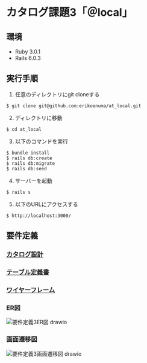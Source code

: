 # カタログ課題3「＠local」

## 環境
* Ruby 3.0.1
* Rails 6.0.3

## 実行手順
1. 任意のディレクトリにgit cloneする
```
$ git clone git@github.com:erikoenuma/at_local.git
```
2. ディレクトリに移動
```
$ cd at_local
```
3. 以下のコマンドを実行
```
$ bundle install
$ rails db:create
$ rails db:migrate
$ rails db:seed
```
4. サーバーを起動
```
$ rails s
```
5. 以下のURLにアクセスする
```
$ http://localhost:3000/
```

## 要件定義

### [カタログ設計](https://docs.google.com/spreadsheets/d/12or5W8oMzO0VejHyRHi-Zur1807vD2Y2TI8X0lFZS9s/edit?usp=sharing)
### [テーブル定義書](https://docs.google.com/spreadsheets/d/12or5W8oMzO0VejHyRHi-Zur1807vD2Y2TI8X0lFZS9s/edit?usp=sharing)
### [ワイヤーフレーム](https://viewer.diagrams.net/?tags=%7B%7D&highlight=0000ff&edit=_blank&layers=1&nav=1&title=%E3%82%AB%E3%82%BF%E3%83%AD%E3%82%B0%E8%AA%B2%E9%A1%8C3_%E3%83%AF%E3%82%A4%E3%83%A4%E3%83%BC%E3%83%95%E3%83%AC%E3%83%BC%E3%83%A0#R7X1td%2BK4su6v4WNYlmTZ0kc7CXvWuXPO7TUve5%2F76SySkITTBLKBnu6eX38l2TK2VAYDtjBY3b1mwIBD9FSVnirVy4jcf%2Fz4x3r6%2Bf6fq5fZYoSDlx8j8jDCmAScif%2FJKz%2BzKyEJeXblbT1%2Fya6h3YXf53%2FP8otBfvXb%2FGW2qbxxu1ottvPP6sXn1XI5e95Wrk3X69X36tteV4vqT%2F2cvs2sC78%2FTxf21X%2FNX7bv2VWG4931X2bzt3f9k1GU%2F34fU%2F3m%2FDfZvE9fVt9Ll8jjiNyvV6tt9ujjx%2F1sIVdPr0v2uUnNq8UXW8%2BW2yYfmMer%2F%2FrfX%2F78%2Bo%2F%2F%2B4%2FJ7w9f0J%2F%2F%2BPv3OxyQ7D5%2FTRff8l85%2F7rbn3oNvr%2FPt7PfP6fP8vl3AfSIpO%2Fbj4V4hsTD1%2Flicb9arNbi%2BXK1FG9K7e%2BWf92%2FZuvt7EfpUv5d%2FzFbfcy265%2FiLfmrjGafyAUHh%2Fkyfi%2BhoK%2B9lxCI4%2FziNEf%2Brbj1bnHEg3x9jlirmPZ0qTgLKmt113y1os5Wiwf2aj3SEYtGnI8e4xG%2FH%2FGJtX7r1bfly%2BwlX64Dq7mYPs0W6fT565v6mLGwr6vlNrcnKGpnoRElxkojFtsrjQNgpRHraqWRvdC9EMs7FvRQLjEglmTE8Chh6gEZJYm%2BIl6KRkkoZVVIbBqqK5NRej9iTAkzHaVo9MhHAlueKKkOR2kqr%2FCH0pu5BYhYwm0Vg812vfo60yiMMHmJniIaGeiI66%2Bvr%2Fj5WVyfLuZvS3HtWUA0Ey%2BmEpq52LqS%2FIWP%2BcuL%2FIGgHu00LdDKkn89YGc5HvuYIwN7QlgzTSGdGXAAei4RTx%2FUAzTiRMKaJjni4r%2FsPhcGjvP3pExKBRPveTwaVm2abH1rHcx2Ld9dsa0WeCLe0PLRzgxfdNjyCdb1KR9up09q9UrQQAu52U7Xeu3kUgpauZ3OlxIR9Znn1WIx%2FdzM1c2yd7zPFy%2B%2FTn%2Buvm31j9HPugEisoAAjGoMGVWKOkMCUK29SPwmmXD6vlrP%2F5YrvMgX01z%2Bzff5x2K6FBR7%2BmJcSlfKp5CXtqvP%2FNFi9rrNHz6tttvVR%2F5knS9CAEL4sl59%2FjFdv830WwD9%2FFzNl1u1bDQV%2F8RC3gdjOqLiN7sXz9Huufgn377e3q%2BWQvuF9Mjbzqab7ffZpplU7Jf2w7JySBAI70oOGCAH0UL%2B1pvP6bIiENG%2Fv0nXJ608elP%2Fl1uroIexNLSpsMfxzjzndxPfLrth%2Fok6YROrup1PF78J13C6fGtiAXJHcroTD2P%2FfZnO2Ovz0WK3Eri9LpQD%2BC5M%2BWwJSILeBLL7HeC3FmGIntns6fUIgYqdCFR%2Btx0Ex99uuhB74nK6FUov1mFjiWnxTc%2BghQ1YtLdgzizYz6ogHBKYsCuDpqWgiVi0bWty3No3Mw3hOoKcnIPPCfbBvJ0L%2B9Ag%2BOPtg2v7wGyXEhaYzqIJgAsiSIvw%2FmVgQNOYm2QnZ%2FOPQqVasC978D3Fvhi3c2BfdNDDm5MLmhOEG9oT2hXfIOj66YVhJxqipRWgBWuwD50TrIF5OxfWwJOLHlgDFjezBp2FUwhwOCvPFqL8aCKjGZ5d7FMhH92QixF6e3Jxe4K1s3Bww2Fd2RM6WHYRtscu9qBzCrswbufCGkTeGlzeGrDw0uwCOg%2FPUhjEA%2FHfyShBo0c2StVx9%2B5QhssUnpQN1pa4OYi7EmZRLwbeljg7JsGkmS0JUb28nWdLOGBLijioPsUdqsFgjQE9B8BTAp3G7RwYjNAHOntgMKJLk48QOG%2FfhTbYKKGSfwzUYITtxUKvn2GEPhZ6eYMRBg0ZRncGA4qFhtINSR6kb8JTmcY7VIPhg52lxfDBzh4YDC2SlzMYQMZOZid46g1Ge%2FHQ6zcY%2BoDXG4xLGgyGmhkM3JXB0IUVJsNQxVyPKoDBH%2FMaMVnkFck4qXBYZGkYG7H6XefGbYlWnxZsyT5sT7Al5u1c5IlCgbA95QyGyNxwAZkGqKhbCoACMg7tCF0lb4Z7kzdDWQeY3O9KBAeEFTWwQjy4NFZw8abAimdVumSUPO5qNoeDVWTVAwYXxwqoApP7Jx4lXNXOCo1Kh4gVtYpoL48VtF%2FFoyTWEAkzGAwRq9BqqnFxrChEUFULgqzYIM16DgwPK9JDrKDzDaFXwvpNFFZEplUMECvcQ6wwgBWVfEJSCir71LBBcguAs18cK%2BgYIJbHhVxhJR5kvVmkt%2F4wRNAik2RcnrzTEABN6VWq%2BqwI7WJ8iFhR0xj2ACs4bM4epBf8yEYcDRUrfQTaI6ygAAaTsCSqSRHPHgwPqxDT3mEFBTCiURIovRowVoT0DysogBGP0kfZDO6RSxaf3A8RK9y%2FwGDU1%2FaH3OTOPWh%2BGEGezp7uh77zHUbYxPHyje%2BiBk17e95J1V5VqItdDK5qZ8sKuSnXdh50HJRt9%2F1EdptIYIOInG4QkEMTyYN7GdhWYZ50UjrWF9t7OuKsFPwuNnwq6Voalt6s2r0mRF0JZD%2FYgsndgnR0IhABoOgF%2Bm4kAj73FUou4JW551gdfhQgxzJXLD9d5Lei%2Bd1gCyg7cost7GZJ9qKUM5lIrZaaPKmqfaHJyiJwVjpZKb8nSzcuJILL6xyX3qPaB7Osj3AgXYayZREv5e9h6j2lTwnbIe%2BcmY97b0dMWbMjZZEta8TtzgK5iZHCNlV1s4HK9Snhn6cr2JLFZKltkjUVn0jSvetHXZaRRxkzLfYsLxp1ooGBLQY7FQ3oWL1A0nrgkcxeNX1mxNilkYyhg1yP5PFIQrTPLZI1wQ%2BP5JFIoosjCR0CeySPRjK%2BvHWFQi4eyeORpBdHEnKqY%2Bl15UUTWDWRYdIlSrOhKqi%2FJLYL0Ih1IgBFkhECUOsskhzXlCtc9ZSuwFro4PJTuvSNb2qlCerjSkOM%2FdpX2po8J1aaXnylIUaNZaWTDIAUD7LgVqrjp495AIT5%2FXyPxQKiW%2BDW0NmGziCSrQoes3FpyYOaeZeNS7N7Ow0VSmKdbEJQQgeb3SEJkexMO2OVL5boAgKvlGWTa2c%2FXxzJmuTMq97aLOPXh6GqDHJnsDwXEq%2FkCTL6%2BChPmSHaryGl40OSvzkNvF7V4w1tdk6PDRl0bHjtimWx814oFnRopmhFgvK8DLkrZcN1Y88vDvILUHuYU%2BWpOewKJJL3RHU%2BiGX5r6T%2BTEWCuAf2IN24PLC8QZ7hRXJrWTAOSn%2BwWZlBuN3f0nGqLYdrnjKZl1rA8gcJVyxBzRfvLUvoQOAPYRhSG0PkNM2W12QO1uSD5iZPJRVyFd7elSHauWR25pC6YZacJHNAHkoZiOWPFwX56v17srevQ5Jaz0ANMB0bFSVgoJ3oVj1uZKnBrPKLmNLdLtOnQgUOzyY4eJokM%2FxCydYze3o1WtAKkHbFCXBSj6hTEwq3guHKtSpvh4L8c8X2xS%2FBHnqK2gUOeq1uCQjIbQMx7YwVoqAmJQqrCqFsHyLVAAiR8X8Pag2ouysXBBXDoConbvegXnc9ulk4BVkndX1Q2ZqMKY%2Fukehiu8CpB%2BjWZFF5dI9EN7TyGfqALnQU4dFtwzIHPdh3IU%2FHo9uGZe4DupD%2F49FtwzL3Ad19Bx8e3bMsMxCDcowugtxcfXzlkcuR0z2odr5sbI9NBwc9dAccQIdNvF6mm%2Ffqsn1Zbebb%2BUqueN4335pJnvfz%2F%2FjxJhb%2Fffz28bIYP7%2FPnr8%2BrX5YiI8wSQP5F4Y9e%2FO%2F8jXC8qdtPmfPcnFe5z%2FkV0s3X2fb5%2FfLQWvlPyFkT4HSkx4q2QNRZ9ACRzIe2haghfK2HUPb4ITEQ3sKtOTiWgv4OB7ao6G1Wyf3wCADDo6HtgVog%2Fji0ALejYf2aGhDu9XZxbVWfyUPbcvQXl5rMeC1emjPp1HCr700QybwDCSmGqjLyMREZr74yES%2BpZoxpR5EJohnS61AqyM8fVJOKBasqyS9TmbAkaB%2F0cLQc6FWdNKq6rq8ToY1EXxV7%2Bp1MtdJOxvt8jqJvU62AW3Uv30yhDLRIpmszdK866nP%2F915mNqE7VVO3W3SkXL647VWoLVn1FxeOeGKJ9mtNtGdkW022%2B8yaMBbYNxunVOcGpdXWq9HBysNJfUdUXAe9HClW6vKLDrXdbDuTdPtbrRlEUbtYI2CA2AjqHwTnufRGdZw8dFVN3UQC79%2F3QMORKChXhrF%2BU77C18zUPWqFz4ktLrwfVx3iFtf%2BbpH0RWsO0SbVHl2Rpuylv793Dk6YVx0r43iMbA1OG17isDJmWoCR6J6MSQTVcivyooTPcNDsMailtFs%2BBTqCkj9UjHeg%2FV1hkcXRhJFYzmgq0ZZQeCjWJfrO4IebvVUC711wOaBllYZj2m9VQaBJm5hvknyZ6y6aVgxtOyO98KamgikZiplnRtIfoXpzg2F%2BRzUNnmAyrMAiFK4VaIIOBu7diU6QOT7oEPQTNt81ykoCNe7TtD31I9OMNy7%2FfRBcyAXOLN1D1VeWUz58pxir2L2AdSb9K%2FjvUyuD%2BawwYHTZUZ8H4hN9KANIQLH35YqUvNOdcPtQ8jjYC%2BIl%2B9DiMCBtf7Q4pRDi%2F1YFwkTlzu0AAfYZkrJ8ym1eaKEapR85ci25kuxvYQQFUkL5awJMPDUXd4EOC42lJ1DmWpcyLgOPAV581A5ayNSPQ2L4cA8Hw4rXuLajc6bfiJpwr08ZCjGaGzlV0BCgCgbx27FAAqQXDmJRMGBTRQjbC09OPQd6Y6R7S98DAczbjjw636DJfSAHECBYbcbLDgGNpLdWJL7w%2BhzvE8M8o%2Bn2rGPdWfaR%2FMKn2hLL75LtJDC8rQWj97kI6R%2BfDDKHlRMfYxKJ4v5JVVnQPQtkSIK5VAD1oFWrKhD9ptNSh%2FPvhEvfaPrFuf2hi2YKU1NzBo0g77IRelAnhs06e%2F57hHy%2FcscABs3B1Y57M5owN38pbZcvXfV3gSLA9oSkMuT8BgKh2Qd8%2B1D%2FbJBz5xrChjUa1O2%2FShxyAWGGm9F3WHUoEryIvG%2Bu5gb6fgUGtHiOMIHzvCtF%2Bl%2BWqsOJN1GK4KauboN5YFjgCMZeZUzPIrxV1cSjr2Eg1GBFEMTtN36E9C4YRMtXdqynT6plS3BBi3yZjtd65WTy%2FwsFnI6X0q01GeeV4vF9HMzVzfL3vE%2BX7z8Ov25%2BrbVP0Y%2Fu0AwLqiCFAY2SBTaUookwA5QAry%2BvSj9tvougVqt53%2FL1V%2FkC21Cs%2Fk%2B%2F1hMl7NfZtMX41K6evmZX9quPrXGqFon9fBptd2uPvIneU1UDrcJ78t69fnHdP02028B9PpzNV9u1brRVPwTK3kfCG5FxW92L56j3XPxT759vb1fLYXVEJIlbzubbrbfZ5s2JOaAohwWpEOC0h0%2FBKcel%2BY5weNJtOSIRdjOp4vfZs%2Fb6fKtiaoL1V7Kd%2B%2BwBqA9TnxWYoFfF1J8H96FKZ8tu0MUn4Io1iWgTRHN77Zb1eNvN12IvW453QqlFL%2F%2BxpKT4pueIzo1PuKDynwLZRAoscvOveg0LpgEEv2199KOKDW6nQtRgqaFFeEGyRIpxAm9KDU9HQqBVKJbFSX4uEmIjwwBM%2Bl2AE6hF6WmmYihXY5fTNtpS5T6ssE16NDrOXRfOPTPqqAcotTdxc5rZqt3cu46VLsVNRaLQ8x5nxycQMTN2zmxU3b8mAaeLh0vK8cy79Nlp9HtnNAl21jVb3Jectoi2tcvOTiwI%2Fsy39QLz6nC05hanyM8PdmyuC08nlr3nVoD7bocU2sOnD21U2U2UCtV6KEn0nI17EMz4ne0E2RliETadsL84cfJkjMoIm1vat7qnCE7g%2BLRTSeh32ilZFcpPITaXBfKwO4uMYPbibsyqJdVTmnn0gOH6P7OTGC%2FPMdJ2Fh%2FKTPJJlAp18WZZICIR9hu2BBWVZNCk5KxS93EQYMGDcNKgbyLzNzjYoB5CSYCmdDukiALo%2B6jTJeKMu1U5agAAygoHeoznH7kkyD3KtVRiBZlqC3liDS5nRPnDT7s90mQZ4rODwPnEvZxq9lGTe7mRJBq%2Bnf6FMhWBAkDAaV2TVJvLJJPgOxSkAiyo0u3aZE0L%2Ffs%2BRrYc336I0imOzujFf4caH98%2BmN7YoGax8QPceYzYuBNbufETtnRNZ%2F%2BeIqsHMm5TxedJndzIjl28WP9FuflpiWKfYbc9MXi2PFfn%2Fp4jug0JdU3YHJ8SPr6SDWQ%2BOiaVNd0RPaJj6faqPai2LdAoe0otk9BOkVWhkehfdpji3IzIAptR6m9xTlDcobDoHWqT9OOlr61XF27wMhI2aFAyo7b5nK7X8Pns54JbmDmY106oxXjI1zf%2Bcf0zTDy5vIr211c%2FVWu8JfVZr6dr%2BSr2ojXLf0Ik1f1R7xF%2FbBk8ynsXo7XVD95nf%2BQIKb593l4324%2FxcIkcinw5PllGY7nYqd5nQuw1%2BNn8RPx5GW6nYr%2FyevCAk7kAurHRK5hFGMSorvteq6s7N3L6vvyDmE2%2Fly%2BdSQNxMzOI3oqQ7kMC5AG3J00HNFcxUtDx9IAnBo6lgY4jcpnSDcEFFcBxQzYyd3mSJP6Ut1E5TOF8iQ4GwMkB42rVsBykoNqDqyrHzy4dxFjY3OyD9DX2e1eTjCArpqykZExfi%2BZ9g5dPfXYBLXaO76MnTDJEzTBk7AO6HL3c7Hspc9RHsUsKAGfOXcVdLC8rQB6vnz7NXP9kIqZf51tn98bYd0KtrtKlGLsJ1AyCzVYJ6QzbBsM2CiOKPJtS54NzNdil8z2283qm%2FzyJqAFMIcAPQKGU13sQoKbB%2FUqQAVjoEIVCK7ku9R6tphu539VQ2R7nPAv8hSlJCla44stu3qH1evrZra1sG%2FD3yY1bV4narhP9iDSE4W82a51wACO5dhm2yE3HKi7ChmdyJBTgLhgs8QOkfR7xIfYIqPKWgP1v9CQou6O60IoRsUksZGhqfJolWIO1RWOVtlN%2FdbTCS49SgWHe1mnruSRCHCopGeoxioMSP84ZghxTBXnk3PiYulBANHcnqsMsdk8iyAq4dhgNYjGXGQEEY5pXF0uCmRjOB5BhEMoXGHbdyqTMuToLDXBUM4fz6RWDSXkD6PEXuR%2BWKAuOixYQEYAI0Ja6d0cN4QNJm8Nq5Abc27ARIBpNq4LuUOgpmkvTj5rrm1%2FuVCVPhdyU4h3%2B0LuA0rlC7ml6MBlS76Q%2B0zRGVwhN4XdFl%2FI3Y4gDaeQm8Kj2XwhdzuCNJxCbnpsuyrPni%2FInntTyE2h0eG%2BkLtNsaAndce61SoUagchfSH3KbIyuCoU6qfYtCg3w6lCoUD1ki%2FkPkN0hlOGQn1I%2BvpI9eULuSMoQu0Luc%2BwUe1FsW%2BAQkd2FNuXVZ4iK4Oj0DqVyxdytyE3w6HQkR2l9hbnDMkZDoOOambXIJkjVZcty3Sxt8znzK7ca97E9JWodJ%2Fsgb7C9JW0IFkCoWghSerTWjx6k4%2Bs90wsahaqL6Zqy7Okrvyn4xGvZpyKmzD95ROkPx7rK1HpzdXfq%2FINDW3qR5aY85J1zPWUtSIZEMhSJW5zyCIoTK6K2KRIqLI2WbJ%2Ba20I2ks4Y2bCGTDgxW0aUQz1Yq%2FPIn%2BcSEPFEyA7WeCfxDKDpM7GNCyG3P2IJkV29s%2Bqr9fRd64tBdlzs8w8odJdCxO25zfg0iDKZeMqKcJmmedrQl7wd016QAJi2LYQsm0EsG3dKQKznYI8AJFvraVeK%2FxRXyF6c5tUd29c2qsTc0NOtDyxYrPVh4vNC0h7l%2B5vVibtmmOWQA0ZMI1MN2joAFQ4r0RSF64Ob4ORfovfngAEge2JOh0nx2oqMj2AjfgFguaYuzWrEGXslVkdqLCQQE8vKIQF0HYcMafS0qBI5SK1WXdMB3qK%2Bs%2FLl2YxaPyN7Y4ppp4oqp08SI%2BsnxrQxY5moQYU%2BKAAQK0zH5pAA%2FiujOnFYXVVCbDLRFAzvWJyfAfLCpUpXq0uXKBDoonpxRskkroxcZHifrGMCfDJ1emOYZHCgEMl0QzSHtSVn0QCaCcZUC%2FK1tSIImzUvBPtVLlQpH%2B%2BvP3Hn1%2F%2F%2BT%2FLOF1%2FhD%2F%2FPU9mH3dQtZcP0da1h4ijMa4iCPWK7W6sOggh1KYqmn7IBVs%2BbT7V7x6ceCl3udL2Et7B%2BC%2FRbz4%2F%2FWeoskkxGhsefkgA68LYOHYpnXaMJo%2BwB9UQO3BWPlQoSWSZGcIBKClxCyVcB3NblCsiyCnlAhf69rxAqjuzOvECwUWFfMBi61HNaLJyUpZI2grvU4He%2BMhuM8qP%2B4pQJVYf96YsY0wRHfOwqmG62KASHBuTjmKJoCxAziOWR7lZhkImAt5%2FMcFk1U0pCmwkUQDsSJ15L7WdHDNyEUpywTy5qJCLEmvYh6NrcgFN2faeaK0qUrNhcgx24nXsitbMvL5uihhxQ136QBGBkb05DUkeNA0J8gdJcZhKTm%2F5OcLkJXqKaGSoUzYyAj8%2Ft6xTCsn866E2YGSB0W%2BSgAc%2BECntTl9uKmeyA%2BXjVTfC6REdjBg0gNTKOdkl%2BV02m8FyYvqSfrknY7JIK63PJj0nsdNF2OkK0y6x0Vgf4oRhV9nHcFgb4BImVJdK9zB3koDbdqm7hA94ufBphKCfW8klnFtrBAnmQOax2%2BM5sIlehioy95R87COW7ZTz4xGuXypCU3YNTYfs27CHbcBEkQ0Tg3LTQsDvaaOcHYaplo1ztFv5HIuJCRy7elDMqSw4BgZvOYakpqruWHvoAInCYLZix0Lr8Ohut%2B1UeDOGYgPdAVJzfGTUDmYUmjbDSnHmNFHET3WBzLnlQS94uP3nAfYC5vZC80q62%2Bb6OnaBx4Zl6wPVA7p8VXd%2BXOICUUnqdc5EnqKlxF94mWlfxd85C0S4nyywpg5zqCwQYSv8LSgHoJiOKUdNouQwWCAqejrtIMEUiJTjEDyU6AwWsNXUQQt4ZbwPEcByUWj8rWPaB3RiOkT7ztjHBkzsbKoC8jrkcuMCmik1mD53ZWYP2IsYvfReBLQjstb5MtHTmJvrhQNguRxz6giuJzF9S%2BskbsAGB0QSOqCDBq53ZnIY5BwdkYIQtGFyJtOP%2BUKuyS%2BzxV8ziZlDCJoqU3Hk0z4GEBG2MMg2do4tf0Xv8GYwxylZdgYhshOyMNQdA0ww6ez0jUOkuYE97Kf1u0DJpDXRHhcF7BeLI3CYi3Olmrv5cAJIRccluqpvkwc1B9WiejiEXCy3oEIcOws2FPYzhkyrnWiRpUCnpQd7ijrtHAwhNw8qI0WlgkgBKu4cSXKUonwCrAxEcWXPHypjCcUX5plfcC%2FfBhSZ6gc4QAjdIUxqMlrKLqTeaVL9kgzClL6ZUMtUeaBppBJQuPyv%2FPbK3Mm14%2FK%2FRfdCpu8jA2uqsSHHec14wknu3MrCTihLRSbUqOSURBXUPaotUTZz5PIlvksdEjuAyk6Rzx9G%2FBGXnt8r57dIcBEPUlV2p%2Bbsyl8qVPdA%2Bs1ga8dy%2B7GikeNELRfT2NR%2Bu4Ab3w7VdknLdgauayzSUl5bNUuq2NwdP6iToCJWx%2BwKjwkkSpmy3Oer1UnhwBVmFt3F1pG9cHuB7l%2FEKb%2BBTuxjaYFkNIpLjdK12RfmmNP1c%2F6UBi0hEiE21qGZgp1wm504zYXl0IE9k6qW7RLCKCc2v7xW1k%2B5qRLA8YXb9b%2FJ8k7b9lACHUogyPp0l77P4TTi2hL7jLQVWRGpuY3lmcFXVSPfCd4CXNOyRUAPegQXxnRH0muO7G%2Bl30EnJpL2FMtbbD1ESU8NZc2ZOlLjyDM3TJdQFAUThTXUfXsHoS8k5uOo2ju5F%2FpSFOjclMKQCI1ptSVuPzQGBVCUL9titGvLialEvK%2BVAJ2E3Dkbox7uLCiAYnnXrinFwUXP1KTBNPCLnJCLb2ZJZw9OyIvODicckR8Iq%2FTD0rjPNg3NfoBC3i99nIDAZqkNQuoOrVL7WTwEB2OdMqOxINg2UgTvqiuc5PEgsNGpivgL7cordIvaX655rx17vrJ8RhrHY1JtZ4cjwAi6TmdEYDfUk6zggFOHuGX4wMShyKnhAzvQHHOQeuUWkFoWEMWoBxYQbCpTf6p43Sgg4ZmY%2BxAD9iECt%2FEshLgDGGp8k%2F1HnmXb9T59UbMmpVF5mW7eCwujh2J%2B%2FHgTiLyPn1arrZyf%2FTleT1%2Fmq%2FTbdrtaYg3Pl9Vmvp2v5MLnwywL6%2Far8Xph5Zqen77JHyjgK3W3eXiUfw0zK66ryw%2Fi%2BvP77Pnr7ncRsjVfvolndPfaZC4XW34qCBid3O9e%2BV0Z9Oy1V%2FWnYn%2F7dWoF2QgKnFtBOeYdCiZ0lKu2VP7oJXRgEsptHt8DCYXbPMnEo%2FRmGHtIyVgX%2B%2FSKsUMtm3oR6OHUZMGMXD7Mg%2BAEejNJ1Ad16oI6NqqQAXIb1EGw1yqcFnkCEMokxsTuWnxtFohXLT8JIps586hok%2B%2FG%2FGDIrRxAACfiYxwFxZ9qQJsQbLuWzncGDHmWDUzdkCM3lnWDWv04jtzoDf0AjjcRpwl5OKYlvao2VxfsHTpZC4tYqiPFglwyJhtZSk8skpsOe7xuHAg2NYEggL1dIFCDa8biejd4OG4wQWMhjcWfqltGMNgODBDS7mQU8oh9zGaYwiooeb%2BFFUrWvrnwjeW39oSj12bb%2BphD4WuxaByWNMhyg5uVlnRH0AnkA195XptNADHngMI4Tmvrb9tsoFdFH%2BKdYONs23n0nQ5qR73ZsF4%2B4EkgJ8h1fWf3zX4pG5OI7%2F40oU6ON3ACp40e1K8BB9kgU9mDMFsIR7JviwffUYaPd0cc61QI71lXzafuIobGrNaYCXIFdTMkYGQT8e6WHgptqiE4cmPJWoakPW0l0Ip6WEPswdJ1BuhDd2O0QjjBQvZHKYYo1Q8qL1qQgQW3ldIptJtelD6aV%2FKeZoEqOzSbiiD144NR9iDvppLdOtZ9cdKkuKSazhB9S6SbkRT1wsV4KGVz899sUvp4%2BTwx6G8h5AVGJyJmBjoC7SOVTQu0t6Kwq%2BnEKDyyI0CNLF9RzfgFZvzYuRmcA%2BdlUIJAh7TKTrihQXAzQa7WFFfsM%2BZkE7DFseuZp2FNhJLn3cSEEU7Cq6fFhPSSCNfkNVWPj7KOhsnDRUEwh6ZS%2BTf%2FYOl69sdSavFKpP60pUxWvwfh8mCgLBfsQUS7wjMGiJwJ2mWKclkcW21a%2B1CVG8O84Wh%2F5Mp2ldbSNTm2cUVNBwN3RwpiIAvXhEwfcG%2BnT2p5S9hBK73ZTtd6%2BeRaP4vVnM6XEjL1mefVYjH93MzVzbJ3vM8XL79Of66%2BbfWP0c%2Fc7%2F%2BIM2YjBWxCEeY2Uh1GBGJg%2F98L1W8yXyF9X63nf0sIFvlqm%2Fhsvs8%2FFtPl7JfZ9MW4lK5efuaXtqtPrTsqC0E9fFptt6uP%2FEmezpBjbmL8sl59%2FjFdv830WwAN%2F1zNl1u1bjQV%2F8RK3sth81T8ZvfiOdo9pw%2Fq7Wuxoy1lrsVcwT2bbrbfZ5s2xOaAthyWpkOC0h1PjGGuciA5UUuOWITtfLr4bfa8nS7fmui70O%2BlfPcOawDa48RnJRb4daHSbd6FUZ8tu0OUnYIo0dG5pojmd9ut6vG3my7ErrecboVSil9%2FY8lJ8U3PEB0GRd6tTd6LzrGi88PAuTK1ImpTlBrdzoEo4aB%2Bc%2FJycihHKuK2nEBxwjPkpMntnJicBgOEPKvpC6v5WRWUQySnu4AMg5PPOwljD9RuFZp5PjXaJwcnUCPzdk7sVIOIkReUtonQ6YLT6HZOiJDd8dLLSdtE6Aw5aXI7JwbGh3eujwg1DQt2SIRqG1ef2%2FF9qFaqvYjQDdAeaD6fF5RjBWWItMdORfBy4mmPbWDsjr6e5fSM5UDdot3SHAzOdjhnPsdAjVEx58SzGylVdi8qLxeezNhyQr2cnCongyIzdr6bJzN9IzNAMqXjmE39lL7jJicN1QZFjTG%2FfQ6DuI%2FcHS8XQ%2BQw9XuTlxPPYXZyYm9OurXsBcuKW0rDFxrPx7zay3LX0qvcvhcoL8LdRTfss7%2BiNuBWF50CPZPdLjpwcobTzrtTN1r16fpZF6CwlkAII2qWNYKSHzoFARqGJEDoh%2ByXUAhbQoEiuwwIRAHYDTpEAWrmlfbFBHUBQ9RLGPDALFJklsljwDl3bJCgfOSbNki8AQRu1QCamHvb1qh%2FGNjprrgnALSx4iAjBdoLuWWkwAQhettrToBKAsdrDhVA3%2FKeCxAfQPAdb7pQ7ustb7o4sH0xCAW3Nh92iHti9ruAIe4jDNAgp5u2SAb5gfYEt%2BYImtd02%2BYImY4YCIJbNYCd4Ru2Ro0UAWx81SEKJ7YhHXBXZcQY0MIJavWDAYXqrNUPBuc13VpbZWGk7DB32IMWchgcRRTJPq2yHSuVVTo8ufrlh5htL5a%2FZjSIMGSp6oHJJ4dbWRut9SZogidhneEqt4qrtt6jPJJd1q25TmWA8KgYxvRrdniOVBrY19n2%2BT23XSduZS3ATLDVnBljBnT1A7tMkM4wbjCTpMjHW891rsPLfD17zmdubVbf5Hc3oS4gOwR1BaDWJ2HBoZgDAt9846ogGgBw6gOKSs%2FB7NJ6tphu53%2FNKrfakwbxRWYW7n72nd4L859%2BZwjJ6vV1M9taItJGwgM4mIXLcoL0QT3ICicV15GNI1Tbe3bvbUXTsWsNbQVzayuO6Ttz87YCH4vqUG0FxKEVdU5YXkmdJPqKLVDeRMDpdYyOo%2BowuRobweEJwx2aiSPavty%2BmQiPRXaoZqKmWbKeRSWZRKxmUamxHt5MNBs%2FyQPATACtxNEYmqzQoZE4ponyzRuJo7Orh2okoHkOoXQ65ICdSA126DzY3fXwekBjYxtfgqMiauQmHATNmDOXui%2FjS0kEBI8d9%2F%2FHIRBbkRMwJmoni%2BRIRUmB1QQM2XlR7G2RGhA13IMACEoKZHY5PgcI4daZB5HsJ24XGEQb2woKnNS5HeSA6bHt40YHi7yufJDDXYwsoKCJwRE4ObuzOQ6Cxh6JlK8ab7kCcKcsx81xgASlszkOxdmJMVqac3VgWNhpZaR1d9rBF3futOsoaIvp0S11V29yOxfFnFEz1paNMPUydLwM%2FTAALwsBalemmtzOiUzhfTKVNa1ASrhUfGs3vNZL2ZlSBpWFFAlxLUlZk9u5kLKaKUaNpCxSY4yVdeNe3E4WNwKJ240aNXCeRNYrmesWyVH%2BIC2mR0x27%2FFSdqKUhRGwdUbtSlmT2znZOv2wmyty%2FfYMu4E8we6C1REcsZOpo0gHWO2TgoFaoELHzncAz%2Bjm0%2BR2TiwOVMerfpDsBzUBalq82LTt850hRk1u50SM7ISGihiJrxlNP6QQLJ82n2rZA8RHJAHKdbyAte3unSFgTW7nhH9Dwc7sDDwFvDwvUyfKVGOf7gaMFjSy7VGdRcsZgWoiYBZCkNVsSSm6wEdJMPJ9NU%2BXssY%2B3Tn9EnsiZdExyV%2Fep%2BuHTwfN7XLs00HZX9qVy5IvkgdvgQwd8z6dXA07NG6ScS82R4rNAH262KbcFTHy%2FOdkMRqU5walGHCZkcKy8slgpN%2FiRel4URqUwwaVzRQZT1qUsmiAH1h6ukwNyT2L622P98Z64o2B8wXdumMxBkwPVqkk%2BqxN7GjZvsaLK3a7nIHaoLh5dvYAHLTYPuYvM2s%2FdfAEsRmig2Yf%2B1fEyA8EO1mMBuWgQVubd9DaEqVBOWjQ4ELvoLUuU4Ny0OrD1d5B64uDBs1MdeygQbEhoixOPLonIx6nyW%2Fe4lR1yrtjajWgiYYZjxbfcIL9RnW82AzRHbNP7MtiJM1htJBW%2B2ktHr3JR4j4FMiz5GtQfhrUat2nQLYuU4Ny2KAsIyVBLIGLJ73ndpZwDclzYw0amVykh5bVcbh5B62YdebB6I4y5gCAogVDJF0Z2W6Jy4typgZY1zXQvksotFGFLLnbtkv8mJbzg2i7hAMLpxjQvqIRWqXrEuoOKCAK7uNOTuNO%2FKRDYlBQuuu6xGsGHimKJB8E8tjE86OqUh2FKA7JcYju50ONbueCD%2FGaxooPspZIpvQ%2FSrLtRedY0flh4FwdI9SmKDW6nRNRgkrXqIp2q1iAeN1X%2FJ8uSiQEvLRbFSW4F70QH9lmmknnwzv8p4tSGMaAKLW6wTW6nRNR8qWOV8Sh69vXgJS6u6NbDgUhqSxvTFSYI5moPtOKYSePeWU2e1StTSdq5FbWZCvVjbiIfuDtlqmZ5xPx0wOTjW7nxE7ZgUnqT%2BFOkJVjmfc5p3ANbudAdkhgR2nrNzkvOW0R7VuQHDsUjAJvdk4XnsbU%2Bhzh6ceWRbQQe2p9RdQa6CLillqTAIpWZ%2Bf7DyVGTfQQW0%2Bk9wvBTg89kZarYUe0id%2FRTpCVIRJpO4TtDz9OlpxBEWk7Yu2tzhmyMygeDcca5ak9K512BEhK1KOax6u7jlxvilVbqTsRRWNNBYuJadBoO2hgYWcpGSSARoFcbeJcB7gBYyYjADUo0b2zzDiC7ECaUjgsy0XzqWUCrIkcp8GT3BHhYXXGhrjyqK8Q7dBM1H2oHCWUOTTsXr%2BUaO8n1Ff0sBg20Vf0UQOnuzdblRvAlSL5R%2F50rh4UX95uxm9%2FvJR2Ld6T6Bm%2F8mtYM2t2d47lN08f1U%2B%2FV70hi0%2FVf%2FldK9vsQbQbvqTvbHYM3LXr3nO3Y8bu7H6F5jUM52toPrv4mqwukDAJjakMuVOjq0dum9UoTIcPMNT%2BxsF06sIGt7D0yLKcYQBazgIhN2EdVDONiGjtKWI3pWjObiwRKxlIKk0OV8qX3I%2F0mKPuIDs4S76bSeNYb24aRwLkHEeBWxShzJuiSUIox0cB%2BYBXpkIxbrDwzO26Qz6A2oTkwC6xQ080dUC7XS19NK%2FwiS4wN2qmAv0erFqBZawiLO2O2ZWo9ClhNSP1oPoj9pOS4qf3QWXLe%2B4Ik1cq%2F%2BbvK13P%2Flgbt3glUn86UX4aB2PdpF6LIZT3gkk4JrEtilF3ogi5LmoEgQQ6lG1TmKaGu0C9HivHUGbAmZ49h7S1R9LXkbYka0tXZcE7UeamBOdXkB5dV36z3tbzcwIveSdxtxCxPggehryvYxhEP51n91VnVi1hiKCIiNOqM4LtVIPzJptU9drQuAma4ElYh3i5mrOqkZRHspzS0ruygmN5W4H4fPn2axZmReqM%2Buts%2B%2FzeGHTQjrSAPgmsyApnQDA1wmM9IavinZHOBADwzuri49v1XMfFX%2Bbr2fN2vpJgbFbf5Pc3wS5AOwR2BaKq%2FLRk%2BG0AD2hDc62uYBqMgbMV4CwkR3g9W0y387%2BqZ1p7QuZfZOLD7mffGYT5zhCS1evrZra1RKSN4DiuyRZoPOS2iOlc%2Be7QYeiGA6EbBPmd3YVuMFyHJlwUpuJzgumlYZUQ3kIwhwJgMALptutwDoaquewDjLJHiWV6fE7YdJZOahG2JL09GIkZUIAicjh0DWFN%2B7nrwKkNWAgax1X1igMOaRecAaff2QE0UFPSS0aq29hYUGCtNgJ5SgDxTt7hasMH7PkpE1X8QEUtkkcVkchiHPYRe7%2FX%2Fw7xqhUiHI2xvfzgmUyXqw%2FFk44yQ3UdnnqPh7m5RwGBEKnZ3LsEhUDbu4%2B1HO%2BVMQFd1TWLodM4t7EWAu38PoR7MyFcSuk4CqtSB%2Fhw7kO4pIbX%2BGOsG5VEwTnGQdX%2BMcj3cS%2BJEOe7uYNsZK0%2BByL9bo%2BySQ3f84kgRygRBKPjVJAQOo67PQ0yOfrlFQiYoaQ0IFR9JVSmcNKPnakFAO4KalwkEgKT9dzmEYJzG4rzyHIQVKWnXqsr5AziGBkx7gggq1CH4A4hbtAWyLVGhS0td0TiMZNl%2FPkfZC4%2BEBNCYwbQM9zd%2BkP0bDJKH2TyvFeoAwhTwsxQK6hTZBcAdKRWDdprX6taAWd1vVAlBvG0huUPfv9qtH8RK6WmSCEus8QYjOJ2B3yDPt7XqmyRsHA0qN3DYuhcw7niYb%2BHnbOH8XEYmrD2YA%2BDZtrcilrRgIwRL%2BmVZdb6oFc1PamPr%2BfzSnhoZ6P2zgaOr3K9tdUcTzbO%2BvPIn8BpgCoAtnM0HCEPxV6Kcb1F7CWrxfYafhhnOx0cCrBRNkZHNoA%2BE%2Bea8xmkTgDUiR3AonzOfx1dtqy4vZEzIIja4S7eIBRw1en%2BMCc7IO0%2B3X%2B%2F1IADx7xZaM0ssEubhaOGj926WSik3ZuFvVITUsAs3IpPHoXBmFcrwQlDNrA4ImOoyWZnuhpSQFfzzN2JTulI9JXLA9IWZcZRI8rs9Ew6pFCw0T6TpmqrtBNlDvlFwn6%2BRE8RhfLNXl%2Fx83PLHpLCLf96qA3QYqstDoIyOcBE3A5RaxBLvMi4WcRi05gHwAEiOG82irtbr5omQsq%2B5A90wnBSBIBKLaHzUEGqSOP9KLWX%2B1oiBC0nqkvEDQWRo6Munaoe0ppIXylbsOirt4Nev4fpaGByXx%2F7c5CS1mJ3DmSFZO%2Fg5O4QiMt1lpQW0ppiQqLTrkuh2YIdFMixq0clCkxMMAXYNw7BSHmHuEAZ9weN4JVlacqsTDPh5Q5TIF7tuk46pHBtYZooXqbK1oqShZP3sLxFp7rCHyCu3Y9drQM2DhAVFALWELndtWprGtNYG0H9oJhYkfU2hYcxX5k1BPYoBpwbOt6jIshfVfnSWQfcfCB21k2ClY6V1DmyULUrN5OUWVYS7g2KIzCnokNkIO%2FVPtUrkAlVFs19XhOv2c%2FVlP6GjBcLvL%2FxAGS2Omw8EEZQOx3dYSuLJ8gplrcCRBTYQAChHPcwAH5u%2FcoG1xTP3IVdSm0IIMmngAXqrB4wjGr8zFLaSBKWOJh2OPtJtPoEdwj0o4YAJ25ziMKo1mNlRev%2Bog4RVz1WiMcVFJ0HpTer7mKMQbuZjsXm77nhpKTWZMk4YSIQp0RupQjyr4%2Fx5jzoB5wJHscAa4U2DMf2A%2FLsy4CX41se54M4xxSN9eH0Hpwj5DYTLYxqfHm76QRSyBtzXK63saQ7DQ%2BCcXQYeWEH3CKvI0vmmWqk4gVgs8Nrbod3J5bYoGo0gFNIYKrWXT%2BqMIZCN0zysrTo2BKqyUJc9SA6CIVXQkMJI0oB8wug714NgeCQCedFDsk5q9JRDASeXZ%2BQx%2FXTk5vtVjKko7LnZdQzku5NP1Wni5lzJp7A2BcE4dndQUJcE5a4OTjdd%2BYLQsOZhAJ%2FbpMdoOTXjHDIrSyWgVY%2BuTJWgYLY7mENuO3QJMdi7kgHSw1sKo9YKpPsfFg8yPQp1eGbx3ws4hUTiu7hDSGzCUXQu6MMvKZE9KoVCVv9YnuhSDXNkK56qanV9osAlRHOlxqKNWJV1PygTuke9NRZDDXDG6qFgvQGih%2B6tVBQ9DDbdrK8oETN3vW7jaGYuI%2B7TdsRwn5bxzhi41KLiKAaNLhDSGdpVxBxm3dHAyh2Z4fslH4laly1sJ4nFEb0RdGcxYkYDsYI8eJPtUVLH%2BK2NADcqHoVu%2B7sCUowoGxOcyeotgA%2Bd6Lz3AkaAqP6HGdO0KAmxthR5kT25gf98cAUKflxKgP%2F8lTG51KcmEsRcuioB8zQ7VCyzq7vOpiQ6AXBPH2lDUyM4%2BQKGsBRBaBs4pBp8PgfInQUFw3c9olAgF3TOCjcoebOJDwveSm3evLC0IIwyLZfTYTBaZIdRYAzd6uEPop2RRoX5PSotreD5%2FQtc%2FooZiDirmm9zv5wROvrm1N4En8qiY8whgYIOmbxCPIPbfKm9nEpJKoEL%2FVU%2FTBV47FZrhTF9u7MAseGAz5t5eoUcFdXyeTWkT7kY5sSj3eDWCu28WaQhjttwkrDBgHWy2TkGSNuMYOmNblNyaMhtK%2FesHp0naglzOClM7VoCG9x7EHVyYYyU%2Bj6h58hYvUEIkFkGx8egR3guzvcC6EN55KlyJ2sfig9wajunJUQfcsLtjehIZSf2sC2DbhjibVHQX3Vi35CjswZHG41YbyJ7iTCqvFxUNIrY8hIMfSi4ovD82k7VCwo%2BMlkP81EmTixzbBDjY77DgQ2y3kRwNYIgUcMFDk%2BHaw93LNJJu3cK4MVQSlZZUv1Pn1Zfc9NyMt0817YE926%2BOPHm8Djffy0Wm2FXZt%2BjtfTl%2Fkq%2FbbdrpZYg%2FNltZnnTY3X2W9e2LJfjdcLm2bgVGv73uQPnFU6Wj88yr%2BGURXX1eUHcf35ffb8dfe7ZI2txTO6e20yl4stPxUEjE7ud6%2F8rsx39tqr%2BjPqoL1ya0mDmI4jo%2BsujgFDDaWAdieZUKaZ2kH5oxfRoYkoD3ooolAr7oySp%2Frk3m1lbDeekVk81As2DjbkzgqWo54SbPfhhJDJfuo7%2BmdoENQQzW1soa6V91VXVJhcT7hBgMIQyFQh3tlKw1EcscDZcVSa5LVfaayucNn27IpVyWkaARC4Bk453Qauwf7h9kGkVTN7LeGKHolA1FgEuFsR2FtRHUvTuivNKDpJ%2BMSGg4BTfGnA%2F%2F3PmP7zt%2F%2Fz%2FN%2F%2Fe%2Fe6%2BO8vH9uH1%2F93V0OJjGGh2ZWoVDd%2FM8NC2%2B4SQ3Tp9G4yhL2R6%2Fs6gRjuWcrUcYx8EIz0KOzbmAnWCoryaCfidXU8QMofdGpKSEeQNuh%2F6nIK2Llatlds%2FXCvvaIAHE2YonCZXIOqxtxRwHHsLtUAXCrozMAyhFmYkDFgbuK10NwuTuUMNCNo9E1XvX9AMIFDiFoTOH1aGOYLWsTNdrrW6yaX8Vks43S%2BlGiozzyvFovp52aubpa9432%2BePl1%2BlPYUv1j9LMLxBBiZE4VCIEGsHHIoKhbK%2BdFIFBATH4vUL%2FJuHv6vlrP%2F5YALPK1NtHZfJ9%2FLKbL2S%2Bz6YtxKV29%2FMwvbVefeo%2FKyIR8%2BLTablcf%2BZM8LJ8jbiL8sl59%2FjFdv830WwDV%2FZRbgVo1mop%2FYh3v5eZDxW92L56j3XP6oN6%2BFpxoKc8M5grs2XSz%2FT7btCE0ezXlsCQdFpPu%2FBAoLq5yVoTnIS2wss91giPWYDufLn4T9EaTnQPKLpR7Kd%2B9gxpA9jjpWYkVfl2oU6N3Yaxny64A5acASjA7Ds78brs1Pf5204XYy5bTrdBI8ctvuqA%2FYCEGHSWPMihRm5Hh5abRllKAfGhU0Oly1Oh2DuQorN%2BVvJDsFRJKICE5MsBxSEga3M6FsTnG7%2FZc5qJc5mdVSg5TmzbOnWGpqQmpByMuBBuJLUyKd6Biqg%2BqrVWojtZUpoosC3sAmJDnRgdU9HxytE8gTiBH5u1c2KuaNgFISVkWzQgUXQrVKHIlbkDepBellvnS6aLV6HYu%2BJLdLcBLScuE6RwpaXA7FwbIB3%2BujTABGZKuCROGYkE5YRKXsZrFod4hN7GE5tm9Cc0L59NYEqksFYzde%2FLU3Ja1F1m6fvKEochSJKuzJFWiqgfDRInSveorHEsWJVugK0nNB96oB164jhSuAdIpu7WqlxJPp0yTBOVn1p9gmxLVj9Np9ynt2ExFcDnKBFZ3KCRk5RuY%2BPU7hz22hgLchVqbywMKwbZNnXHJmkLRA70k%2Br3SmEbmSlOoKre7puLwUjdIybjQIDIrM4ICbo7jbKSaYsXadCTfJGAvohGUZ%2Bs0IylqlGi7B9B%2BwneBjjbI1lco38zplg1Oss7OZ2je0ka2foxlLnzmIArvMLWdv6O2li7aOwTBWHPDfXliiLrdqMF50QfjNJdeTbGcZlXHHTRyhYaOVxPaXKjcLNKkNAdW58fk%2FSfTXKLz8j41Wqf%2FEo0IsTAggETTkIKtMjoDoWZA8oHcpMsvJyDSPTAQ4IzjSB1mJnpZr21WkFhDa6sDexQ4pvLQTOGLdiloY61DYYNR2MPFBnhjL%2FwmxGJqmYIeeE7xcWEwu0B9wJ4TiOnlfSdwkPMxkPYTQPe%2BEw8Alb248xRDiUjX5zzJ9vRmT6F%2BcCPIOe2784QDMzDfB88phrvb3aLnJACozjLpidsE%2B679dpsAYe6BXWCQBxrJdZRzJLIeDoHu88CvldnjMLI3vT4wewa7rFftRmESBmPG6xqE9WPdb9F9jaMxLY0VRsayQ03fXS%2F7kQcgV37gfbBJCIAIESACjZI7K6tlgF%2FVj9hCEFbmJOtxRj%2B16DqdTAGvHeS0HDVt03updbaMjCO2Az8ysIc0x6m%2FyiB%2FyqBLuj8W03PeZKOsbNYX17O%2BJtUxYASa2nVVTcnF7j%2BOyQ65uHqSiCAHAhyv1d0mBPlvA8KHjENWj08IqBZ27GEzyL%2BznJILwNBmC%2BQQV4EwcIC6IXXYDxmu9Iacw1j6gWkCjR08b%2Bsbcsz9ANcJgAknAvZxhB1ueRzyVTMriUwrucMe7%2Bxm%2FtL9zsheuSXdv9NBDpfbnU43mjx5p9sNG40lklLr1QgV6a3VzRi9LgwR5WNiJDvtPIYL7oEccpVbIpi3D%2BsB1QyB%2FH7HqtmgUchF3O47po9YeuRoc%2Bjw9yi2cTOzclt2tO9iOZmL1UUNEQYO3Nx62hxy1w7GTa7MGbiLomjM6mGAzj2dewOQV9aWN2Dp54C9AdsE94L%2FIz1AszeHJl1oosp%2BL4fsq0j0wS1HQc3YlSzfgKpkDk3leNKsoU%2B0kMr0tBaP3hQLO9O10z99K1tXhMHsx%2FTjczEbP68%2BgJ%2FVvmofGo3Wx8EAEWN7t2LNgsqtEELkuAkrlFl5lKXPxFOJnlCuxC5rvzKDIae5H711R64txrkEup%2Bbb4%2Bmt3C2G9VSTG%2BJLORZ4FhfoXOqetJ2LMwjTF6ip4hGBtbZ%2FEf8%2FNwF28q%2FHmpDeePYnNAuqHhDl6dD1OAEN2ODv%2FIQDR5HqJZnFbbwYhEaBDaOziwk04QnKVnRgm7t6dKZNfwJKiPB82ZURZpoLF3a5FF%2BSjzluPSSuqGgcFm%2BKHsoMbr6L%2BbJldJqHuwjVyHgYTknV3r6zK2HOvbyJQqVmnTnYT29RuT7P%2F%2Be%2FPv16ct%2FxX8G6fTPJ2jmmbnql%2BlTQcdhyWQax4QhtHTdRWrBlYMk2GdEtQA9iug4KMUlIgN6lxlRIPIdnlddN9HBUeVs3ziLCmOXCVEgcjUu%2FVDgCSvxPhMe5vYsGAQIct5vLh0KVXEwYOBu464gDHCvdHP2sc%2BG6pjlQFS9y8MQUBagsMqQc6EObHKRy1woEDDoFNmn07SDLnOZTgOiC8TLeuGw3bGAFYapR24aOEzPJ9S0gXgcknGpCs8Ib4SRy4QaGHsornl7UaaY7qmGDJnbhBoYCChY0hah9Ak1B6xwL2gkgqMmt5VSgzke4zKjrwLRB9cOmtsnj2YSpYpMAiIfFEdwvU2taV2lr%2FOsJ967BbtNpIEF7uyM5tvLo6HB0Tt2d3k0MGo14%2FJqzMSVO31kzHmt1Y5cHtDDR00QfTpKhdRL%2BQE7UroUyXFQDOVXkuKBDg3k5%2BpZjCALH3D90kTHEUj14xjy%2F2%2BXa1GKx5rZ7iqqAJe3qI9zwrSgySi9CBEwI%2F2IBECszPUpbs3uhFRnM0u48yuPp6qf6kPH73Pmy62AXD4zq%2BhAlTVPy1jQpKeq5TzwQBCxOg9iDpxekSgaa21wo3pQNtuRpyOc6xZ696MUD9mZtewFgnZiaGpZd0f%2FUDSRysF2WePtnB%2BVVfhSfm17%2FIgE4ZgZ3RExdFqM4IFGqDPrTaAAH5Nqk5aPOIpOlVUadDMAUavhn2t0Hv%2F9r7v%2FSFZ%2F%2FvX251P6r%2BnL359%2F%2FA%2BUW9aviM90%2FZy%2FztoBAmEd4SmQoEDwrcOYDwgE5D7cNhBSqs0ihX5gUdMXMEua5tqrynaS%2B9Lg3sxfi3fTHQZMDO5YYEILtiChHVEDENj6cjEwh97jucOTB2OGGgCKIj7WYxSdYAo5h3YQLJSNO2WpA5OkXkZQBgwl6yuWUEAzlj33ufbmmUpnkf3377U7rjrGJ2FuitNQqe5w0UWMhja8BIxXO4YXSFPrRdALOpG9Q0R3xTkU%2BYp1GXLrC1bbG5Lp%2FYrpwAQftEmDEQwpMGU2cEk44MpJFim%2FVvFGIGRYXa3etZE%2BT1kw7syVhXzZIxa7lz27oxhY7EC3Y6u06gYWG2nz3v5iQ%2F7qtS92SEk%2FFxvusHLdiy1PdHu52JCTqEqdUz0aR89rGMTOGkU2Tjy2rT3qKsgPowS7fYmgPSrLMJkob698FEjkeKNKalM5cV5nNKapyax622%2BkExMY4zGJG6ANB6q7wxvOdanFm8u4DXtUEYCJcg09utLmRlY2BIgucYotVL507dtbFANLjaGldru71biUaMR1DgTTGUNMh1gK4zisjQ%2Bg3kVQ%2B3LKcqZL2UtlgYh3D5RFu6r2eUFaMAmdEp3FlrO9Zjg6ElLbyl1eRzAUCcgs2UOVExb5kZ4aAO5YD5C8xTCDeEMfqQGuOX0JVVaxCizLREeVZ8zs4bD9UA33FZZymKeJJkKU23B2VVcJownPBRYKk5UFCbXhk5IxLOfFZflXkfSfklIilkM16z77RODGzF6LMXReEDvOA6pJT2185rOr%2F48k2nlCA5Gucr7RFf35dGcBmd2qLCorEqtTdVKOVGJELN8pg19F%2B4CzWyZff6dObnXqRBQ4Y8UYjJO0UckFpy7VUNaD%2BBd9uklp7qkq281ELFFVvPIl2vSG6aNyIdX8VFmUqCaqtpJFc%2B3io0eG7xUdomvO3AhO3zJBW1hmJGc%2Fl0svTdIVQmFsx7mGEMO99nUP5Nz4%2BnVHETRr3vXC963YvY2Fx7Ltd2ndibnwuAcLDx2wXfnC44AjK5cZMbdDzuHVhtv1XfVqqwGVuFSbbdiXGKqscL3uNd70xfratEFbdG6%2BXugQ2W4ufDDY3TqfmyOXZ5Hasb5%2BY0EQoRVbbxifHuywIeCLmIvcm3xPSnT%2BmJNCZ3jB6uPWmdc0GSXULHTmKZDdfqxDdavBuZgCQEc20G5jcyHA%2BU3ENu%2FTT%2FlwO31Sq1uCDlrozXa61qsnl%2FpZLOZ0vpSIqc88rxaL6edmrm6WveN9vnj5dfpz9W2rf4x%2BdqEmOSZQIbGBinR8rBIT550hBTgJe5H6bfVdgrVaz%2F%2BWCCzyxTbh2Xyffyymy9kvs%2BmLcSldvfzML21Xn1pzVB2qevi02m5XH%2FmTdb4IAQjxy3r1%2Bcd0%2FTbTbwH0%2B3M1X27VstFU%2FBMLeS%2BHAlHxm92L52j3XPyTb19v71dLYT2EdMnbzqab7XfZ%2Bul8qdmvK4dl6ZCYdBY7CWGPRtANaa4V3eA2v9ByI5ZgO58ufps9b6fLtybKLpR7Kd%2B9QxoA9jjhWYn1fV1I4X14FwZ9tuwMT3IKnkjTvKZ45nfbLerxt5suxIa3nG6FRorffmNJSfFNzxAcOItROAYyyqqqDoFezF5wmob%2FmLV%2FEHJkUHW%2FIDW6nQtBsl1JLyUNW%2F1HwFFtBNDBM8xNk9u5kJIGBXiezfSEzfysiskhctOdF28HWHCgbhoIozORsTfzOBjFI5IQuwfkQE1S3BjzQxRlH8gnMB7zdi5MEJTesGfyQdF3Wqcd7VKT1bnyLh6ieyHu2rMVTZ7sDDEviS1TqNMls9HtHEimjvZ4KTlaShpTqDPsV5PbuZASIETrKVS%2FKRRwGuiWQlE73luhUAigUExQqMCbJEPrPIUSi3HKbMuivT%2Bz6h3SojiSVdhVinakKr8P0h1RS1fK7XC9tB4prQOkWd4tPFVKhkSzqGdVPWdVCBiz55hW2SlWFVoVALRKWJJEZ0V6E0Qbgz4AWgV1IdgTfsoqHh40v9I5ZqnFr%2FJmI0i3H8G7wnofq2pDNgdIonw2walSMiQSVe%2BQeRLVExIFpOm6JVFaVmtIVABUeyoSpXPuvQnijUG%2FfRIVAeFxf7zXP0kcHmWKvL06VUoGRJl0YfbRFRgDbr0dc7vGAkM1FhjAuLMaC92qzhg7ZYwhN1G6tim1OAj2zBamodth1jAQ0HHVDQKB9gEB9XdwDgRUpTA4IIDxhM6BgLL%2BBweE2zlfrz%2B%2BfH%2F99sc%2Fv%2FznL7P5F%2F598%2B%2F%2FuQeH32WllA95p%2B%2FE9i3KO%2Fj79EUxNhXAmG7ei31WU8uPH28Cm%2Ffx02q1lXGIz%2FF6%2BjJfpd8EC1xiDdSX1Wa%2Bna8kBDklLPb4X43Xi73emFBYywne5A8UMJZa5Dw8yr8G2RDX1WUZOHl%2Bnz1%2F3f0uQsrmyzfxjO5em8zlUstPBQGjk%2FvdK78rWpO99qr%2BVFhIM%2BmcTD%2FmCykqv8wWf83kb1ZLXiyRBAS3ntrGeGxIpiAv2JJMOtb1%2FJW6w64EE%2BIuWh5lFyY1ic4L5g0LJiVxI8FEgVvJhHOPzCBO0fvrmEOyfnpMp%2FjgZyFPEDU6y2EKHLUjGo0pEFohLcyiApEH%2BpmcRVFaWKoosIYVgGsVQR34UEfrBB8j57XA5S57pVjm9XdsaEv6o5ibc6xhSOG2il0Jf22TGY60JdONwJNJNa%2BSqEBR0ZQzlsGhVE0xTBIlCkVXTfeEvzLe%2BizcEKZGAxocAcEHQbjcMvz6Du6sZlPye1F5L4rH%2Boig0EagaSLDRQTQiTpCA7FMyCq0t47NGopgsuO3j5fFWNHHp9UPC3TBI9NA%2FoWRz978r3yVJKeebj5nz3JtXuc%2F5FdLN19n2%2Bf3S6G7M6xFxzoOzqQH%2BGXUFbI1I5qRDKvvulVnPTXsoveB6qkMuFtIxvam2VFTFBhJKMrF815rsgNhIqf6Xj7KdV78IIjN5u%2BggYxJwWqckFBoXJa51Ke2XjtrwTjfd2CBAyAfprsmbHDsBSLwLD%2Fw8%2FYmexWFBnBQIhOEW2fmBupz6inB8cBiagJr7yNOGQHYSNUa7%2BcVM3fDkIXfpRWzQdMZr5iHFVOXV%2FZHMaGgCJfRXp54fdT6yHu3UQIpTl4fjwc27ttGCbVblvtjIiu5vT5mr5Kob%2Fsj1PTZ6%2BPxwIZ92x%2BhLs%2FyrDTUY%2FTuZfjfK2b2amhEsODSGJcBrCa9n71iHgbWCDL3QDHhds1il5TncqrrLsBgOx8Hca79i8aGBhEOjDPUAfbK8RvtaqWhGHCD4zc7TnzdCfbnhUxZPDbCbcIZhM5p%2BBgBBrKNFHsYXSgyc%2FnRQmfyehyOicERQyh7u7thKvBi%2BzBKK7sR753bVpNb4k889wJJUYPAilu%2BCNWOCVs4kcm6MvMrGSVnpvW3QhTiyMwvxMBUQAr5wF3xBAqELi6%2BUAijJguFMQNT0TpbK6hq4aY51Sljo86DPsBWDm4A1KuI7QSCvjPCBfQR1SmliQKRyxHM10W4WGgN0g4BLetuqiC80lCe%2ByWTV1pY6XjHWPVKE0CoXa805Ixffk7meSttzsnswzrXjBq6MdtBmF147nqlaxIWqMr25nJOI0MlZk8lLUxD%2BUB49YxBb1bNUORLTHbyTbI88lDGq9rfsg8VbvXQG4hwMDYOdgiHnPY4BMulOvMJwKaCVIb%2BJYZUAiipmSoB4Amx3YN%2BMLAOIFMTH5nhw0VA%2BjFHYwY0N%2BqOZEH%2BuIdMQkZRVGDRK8ggz9tDpvbDkJhz6XsBGdB2zkOWQVb0QnKDl3i6Xq22pdf%2BIQPB%2F7l6mcl3%2FH8%3D)
### ER図
![要件定義3ER図 drawio](https://user-images.githubusercontent.com/75299872/173313079-62490e2e-fa38-40e1-bfea-b9e9dc00782a.png)

### 画面遷移図
![要件定義3画面遷移図 drawio](https://user-images.githubusercontent.com/75299872/173320912-f19648cc-359a-41ae-b3af-73b312fb657e.png)


